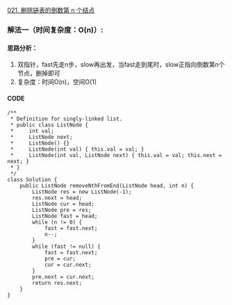 [021. 删除链表的倒数第 n 个结点](https://leetcode.cn/problems/SLwz0R/)
### 解法一（时间复杂度：O(n)）:
#### 思路分析：
1. 双指针，fast先走n步，slow再出发，当fast走到尾时，slow正指向倒数第n个节点，删掉即可
2. 复杂度：时间O(n)，空间O(1)
#### CODE
```
/**
 * Definition for singly-linked list.
 * public class ListNode {
 *     int val;
 *     ListNode next;
 *     ListNode() {}
 *     ListNode(int val) { this.val = val; }
 *     ListNode(int val, ListNode next) { this.val = val; this.next = next; }
 * }
 */
class Solution {
    public ListNode removeNthFromEnd(ListNode head, int n) {
        ListNode res = new ListNode(-1);
        res.next = head;
        ListNode cur = head;
        ListNode pre = res;
        ListNode fast = head;
        while (n != 0) {
            fast = fast.next;
            n--;
        }
        while (fast != null) {
            fast = fast.next;
            pre = cur;
            cur = cur.next;
        }
        pre.next = cur.next;
        return res.next;
    }
}
```
